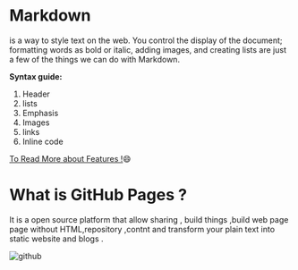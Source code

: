 # __Markdown__

 is a way to style text on the web. You control the display of the document; formatting words as bold or italic, adding images, and creating lists are just a few of the things we can do with Markdown.
 
  __Syntax guide:__
 
1.  Header
1. lists 
1. Emphasis
1. Images
1. links 
1. Inline code

 
[To Read  More about Features  !](https://guides.github.com/features/mastering-markdown/):smile:

# __What is GitHub Pages ?__
It is a open source platform that allow sharing , build things ,build web page page without HTML,repository ,contnt and transform your plain text into static website and blogs .

![github](https://1000logos.net/wp-content/uploads/2018/11/GitHub-logo.png)

